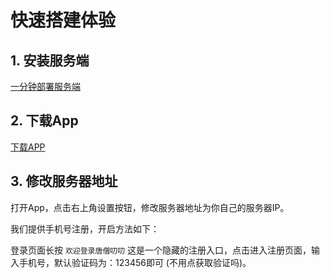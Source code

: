 # 快速搭建体验


## 1. 安装服务端

[一分钟部署服务端](/dev/backend/deploy-compose)

## 2. 下载App
    
[下载APP](/guide/demo.html)

## 3. 修改服务器地址

打开App，点击右上角设置按钮，修改服务器地址为你自己的服务器IP。


我们提供手机号注册，开启方法如下：

登录页面长按 `欢迎登录唐僧叨叨` 这是一个隐藏的注册入口，点击进入注册页面，输入手机号，默认验证码为：123456即可 (不用点获取验证吗)。